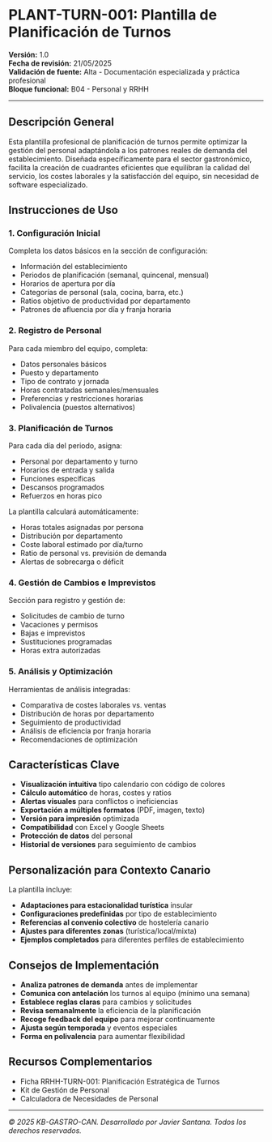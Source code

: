 # PLANT-TURN-001: Plantilla de Planificación de Turnos

**Versión:** 1.0  
**Fecha de revisión:** 21/05/2025  
**Validación de fuente:** Alta - Documentación especializada y práctica profesional  
**Bloque funcional:** B04 - Personal y RRHH

---

## Descripción General

Esta plantilla profesional de planificación de turnos permite optimizar la gestión del personal adaptándola a los patrones reales de demanda del establecimiento. Diseñada específicamente para el sector gastronómico, facilita la creación de cuadrantes eficientes que equilibran la calidad del servicio, los costes laborales y la satisfacción del equipo, sin necesidad de software especializado.

## Instrucciones de Uso

### 1. Configuración Inicial
Completa los datos básicos en la sección de configuración:
- Información del establecimiento
- Periodos de planificación (semanal, quincenal, mensual)
- Horarios de apertura por día
- Categorías de personal (sala, cocina, barra, etc.)
- Ratios objetivo de productividad por departamento
- Patrones de afluencia por día y franja horaria

### 2. Registro de Personal
Para cada miembro del equipo, completa:
- Datos personales básicos
- Puesto y departamento
- Tipo de contrato y jornada
- Horas contratadas semanales/mensuales
- Preferencias y restricciones horarias
- Polivalencia (puestos alternativos)

### 3. Planificación de Turnos
Para cada día del periodo, asigna:
- Personal por departamento y turno
- Horarios de entrada y salida
- Funciones específicas
- Descansos programados
- Refuerzos en horas pico

La plantilla calculará automáticamente:
- Horas totales asignadas por persona
- Distribución por departamento
- Coste laboral estimado por día/turno
- Ratio de personal vs. previsión de demanda
- Alertas de sobrecarga o déficit

### 4. Gestión de Cambios e Imprevistos
Sección para registro y gestión de:
- Solicitudes de cambio de turno
- Vacaciones y permisos
- Bajas e imprevistos
- Sustituciones programadas
- Horas extra autorizadas

### 5. Análisis y Optimización
Herramientas de análisis integradas:
- Comparativa de costes laborales vs. ventas
- Distribución de horas por departamento
- Seguimiento de productividad
- Análisis de eficiencia por franja horaria
- Recomendaciones de optimización

## Características Clave

- **Visualización intuitiva** tipo calendario con código de colores
- **Cálculo automático** de horas, costes y ratios
- **Alertas visuales** para conflictos o ineficiencias
- **Exportación a múltiples formatos** (PDF, imagen, texto)
- **Versión para impresión** optimizada
- **Compatibilidad** con Excel y Google Sheets
- **Protección de datos** del personal
- **Historial de versiones** para seguimiento de cambios

## Personalización para Contexto Canario

La plantilla incluye:
- **Adaptaciones para estacionalidad turística** insular
- **Configuraciones predefinidas** por tipo de establecimiento
- **Referencias al convenio colectivo** de hostelería canario
- **Ajustes para diferentes zonas** (turística/local/mixta)
- **Ejemplos completados** para diferentes perfiles de establecimiento

## Consejos de Implementación

- **Analiza patrones de demanda** antes de implementar
- **Comunica con antelación** los turnos al equipo (mínimo una semana)
- **Establece reglas claras** para cambios y solicitudes
- **Revisa semanalmente** la eficiencia de la planificación
- **Recoge feedback del equipo** para mejorar continuamente
- **Ajusta según temporada** y eventos especiales
- **Forma en polivalencia** para aumentar flexibilidad

## Recursos Complementarios

- Ficha RRHH-TURN-001: Planificación Estratégica de Turnos
- Kit de Gestión de Personal
- Calculadora de Necesidades de Personal

---

*© 2025 KB-GASTRO-CAN. Desarrollado por Javier Santana. Todos los derechos reservados.*
